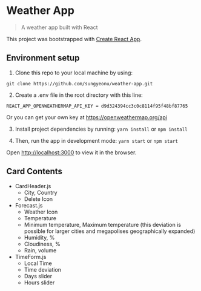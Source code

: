 # Weather App

> A weather app built with React 

This project was bootstrapped with [Create React App](https://github.com/facebook/create-react-app).

## Environment setup

1. Clone this repo to your local machine by using:
```
git clone https://github.com/sungyeonu/weather-app.git
```

2. Create a .env file in the root directory with this line:
```
REACT_APP_OPENWEATHERMAP_API_KEY = d9d324394cc3c0c8114f95f48bf87765
```

Or you can get your own key at https://openweathermap.org/api

3. Install project dependencies by running: 
`yarn install` or `npm install`

4. Then, run the app in development mode: 
`yarn start` or `npm start`

Open [http://localhost:3000](http://localhost:3000) to view it in the browser.

## Card Contents
- CardHeader.js 
  - City, Country
  - Delete Icon
- Forecast.js
  - Weather Icon
  - Temperature
  - Minimum temperature, Maximum temperature (this deviation is possible for larger cities and megapolises geographically expanded)
  - Humidity, %
  - Cloudiness, %
  - Rain, volume
- TimeForm.js
  - Local Time
  - Time deviation
  - Days slider
  - Hours slider
  
